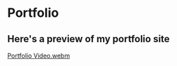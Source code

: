 # Portfolio
<h2> Here's a preview of my portfolio site</h2>

[Portfolio Video.webm](https://user-images.githubusercontent.com/78272033/183110683-30093139-05d8-488e-856f-0bf04cd16130.webm)


